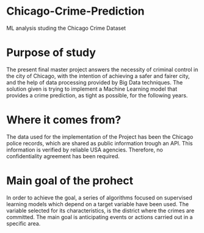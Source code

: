 # Chicago-Crime-Prediction
ML analysis studing the Chicago Crime Dataset

# Purpose of study
The present final master project answers the necessity of criminal control in the city of Chicago, with the intention of achieving a safer and fairer city, and the help of data processing provided by Big Data techniques. The solution given is trying to implement a Machine Learning model that provides a crime prediction, as tight as possible, for the following years.

# Where it comes from?
The data used for the implementation of the Project has been the Chicago police records, which are shared as public information trough an API. This information is verified by reliable USA agencies. Therefore, no confidentiality agreement has been required.

# Main goal of the prohect
In order to achieve the goal, a series of algorithms focused on supervised learning models which depend on a target variable have been used. The variable selected for its characteristics, is the district where the crimes are committed. The main goal is anticipating events or actions carried out in a specific area.
